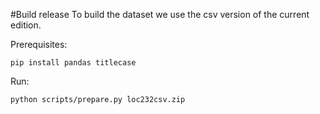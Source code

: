#Build release
To build the dataset we use the csv version of the current edition. 

Prerequisites:

```
pip install pandas titlecase
```

Run:
```
python scripts/prepare.py loc232csv.zip
```